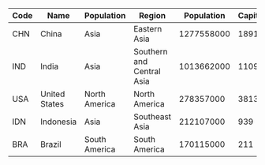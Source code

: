 | Code| Name | Population | Region | Population | Capital | 
| --- | --- | --- | --- | --- | --- |
| CHN | China | Asia | Eastern Asia | 1277558000 | 1891 |
| IND | India | Asia | Southern and Central Asia | 1013662000 | 1109 |
| USA | United States | North America | North America | 278357000 | 3813 |
| IDN | Indonesia | Asia | Southeast Asia | 212107000 | 939 |
| BRA | Brazil | South America | South America | 170115000 | 211 |
